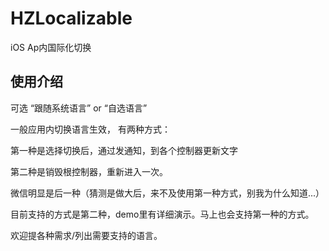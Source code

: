 # HZLocalizable
iOS Ap内国际化切换

## 使用介绍

可选 “跟随系统语言” or “自选语言”

一般应用内切换语言生效， 有两种方式：

第一种是选择切换后，通过发通知，到各个控制器更新文字

第二种是销毁根控制器，重新进入一次。

微信明显是后一种（猜测是做大后，来不及使用第一种方式，别我为什么知道...）

目前支持的方式是第二种，demo里有详细演示。马上也会支持第一种的方式。

欢迎提各种需求/列出需要支持的语言。
